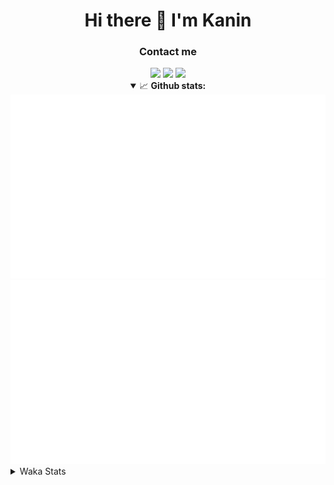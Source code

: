<div align="center">
 <h1>Hi there 👋 I'm Kanin</h1>
 <h3>Contact me</h3>
 <a href="mailto:im@kanin.dev"><img src="https://img.shields.io/badge/gmail-%23D14836.svg?&style=for-the-badge&logo=gmail&logoColor=white"/></a>
 <a href="https://twitter.com/KaninTwt"><img src="https://img.shields.io/badge/twitter-%231DA1F2.svg?&style=for-the-badge&logo=twitter&logoColor=white"/></a>
 <a href="https://www.linkedin.com/in/KaninDev"><img src="https://img.shields.io/badge/linkedin-%230077B5.svg?&style=for-the-badge&logo=linkedin&logoColor=white"/></a>
<details open>
  <summary>📈 <b>Github stats:</b></summary>
  <img src="https://github.com/Kanin/Kanin/blob/master/scripts/GitHubStats/generated/overview.svg"/>
  <img src="https://github.com/Kanin/Kanin/blob/master/scripts/GitHubStats/generated/languages.svg"/>
</details>
</div>

<details>
 <summary>Waka Stats</summary>

<!--START_SECTION:waka-->
![Code Time](http://img.shields.io/badge/Code%20Time-2%2C546%20hrs%2026%20mins-blue)

![Profile Views](http://img.shields.io/badge/Profile%20Views-0-blue)

![Lines of code](https://img.shields.io/badge/From%20Hello%20World%20I%27ve%20Written-673.9%20thousand%20lines%20of%20code-blue)

**🐱 My GitHub Data** 

> 📦 179.8 kB Used in GitHub's Storage 
 > 
> 🏆 28 Contributions in the Year 2025
 > 
> 🚫 Not Opted to Hire
 > 
> 📜 26 Public Repositories 
 > 
> 🔑 17 Private Repositories 
 > 
**I'm an Early 🐤** 

```text
🌞 Morning                2910 commits        ███████░░░░░░░░░░░░░░░░░░   27.47 % 
🌆 Daytime                3146 commits        ███████░░░░░░░░░░░░░░░░░░   29.70 % 
🌃 Evening                3054 commits        ███████░░░░░░░░░░░░░░░░░░   28.83 % 
🌙 Night                  1483 commits        ████░░░░░░░░░░░░░░░░░░░░░   14.00 % 
```
📅 **I'm Most Productive on Monday** 

```text
Monday                   2046 commits        █████░░░░░░░░░░░░░░░░░░░░   19.31 % 
Tuesday                  1507 commits        ████░░░░░░░░░░░░░░░░░░░░░   14.23 % 
Wednesday                1055 commits        ██░░░░░░░░░░░░░░░░░░░░░░░   09.96 % 
Thursday                 1644 commits        ████░░░░░░░░░░░░░░░░░░░░░   15.52 % 
Friday                   1783 commits        ████░░░░░░░░░░░░░░░░░░░░░   16.83 % 
Saturday                 1022 commits        ██░░░░░░░░░░░░░░░░░░░░░░░   09.65 % 
Sunday                   1536 commits        ████░░░░░░░░░░░░░░░░░░░░░   14.50 % 
```


📊 **This Week I Spent My Time On** 

```text
🕑︎ Time Zone: America/New_York

💬 Programming Languages: 
Python                   4 hrs 45 mins       █████████████████████████   98.44 % 
Bash                     4 mins              ░░░░░░░░░░░░░░░░░░░░░░░░░   01.56 % 
.env file                0 secs              ░░░░░░░░░░░░░░░░░░░░░░░░░   00.00 % 

🔥 Editors: 
PyCharm                  4 hrs 49 mins       █████████████████████████   100.00 % 

🐱‍💻 Projects: 
NailaDjango              4 hrs 49 mins       █████████████████████████   100.00 % 

💻 Operating System: 
Windows                  4 hrs 49 mins       █████████████████████████   100.00 % 
```

**I Mostly Code in Python** 

```text
Python                   32 repos            █████████████████░░░░░░░░   66.67 % 
Java                     6 repos             ███░░░░░░░░░░░░░░░░░░░░░░   12.50 % 
HTML                     3 repos             ██░░░░░░░░░░░░░░░░░░░░░░░   06.25 % 
TypeScript               2 repos             █░░░░░░░░░░░░░░░░░░░░░░░░   04.17 % 
Kotlin                   1 repo              █░░░░░░░░░░░░░░░░░░░░░░░░   02.08 % 
```



**Timeline**

![Lines of Code chart](https://raw.githubusercontent.com/Kanin/Kanin/master/assets/bar_graph.png)


 Last Updated on 20/01/2025 02:05:58 UTC
<!--END_SECTION:waka-->
</details>
